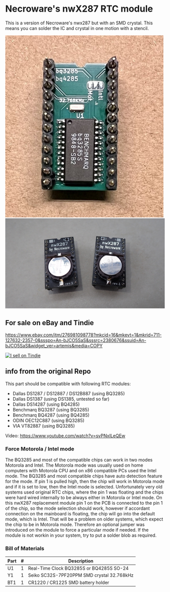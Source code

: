 # Necroware's nwX287 RTC module

This is a version of Necroware's nwx287 but with an SMD crystal. This means you can solder the IC and crystal in one motion with a stencil.

![photo](./images/bottom.jpg)
![photo](./images/top.jpg)

## For sale on eBay and Tindie
https://www.ebay.com/itm/276981098778?mkcid=16&mkevt=1&mkrid=711-127632-2357-0&ssspo=An-bJCO5SaS&sssrc=2380676&ssuid=An-bJCO5SaS&widget_ver=artemis&media=COPY

<a href="https://www.tindie.com/stores/pcrestoration/?ref=offsite_badges&utm_source=sellers_PCRestoration&utm_medium=badges&utm_campaign=badge_large"><img src="https://d2ss6ovg47m0r5.cloudfront.net/badges/tindie-larges.png" alt="I sell on Tindie" width="200" height="104"></a>

## info from the original Repo

This part should be compatible with following RTC modules:

* Dallas DS1287 / DS12887 / DS12B887 (using BQ3285)
* Dallas DS1387 (using DS1385, untested so far)
* Dallas DS14287 (using BQ4285)
* Benchmarq BQ3287 (using BQ3285)
* Benchmarq BQ4287 (using BQ4285)
* ODIN OEC12C887 (using BQ3285)
* VIA VT82887 (using BQ3285)

Video: https://www.youtube.com/watch?v=svPNxILeQEw

### Force Motorola / Intel mode

The BQ3285 and most of the compatible chips can work in two modes Motorola and
Intel. The Motorola mode was usually used on home computers with Motorola CPU
and on x86 compatible PCs used the Intel mode. The BQ3285 and most compatible
chips have auto detection feature for the mode. If pin 1 is pulled high, then
the chip will work in Motorola mode and if it is set to low, then the Intel
mode is selected. Unfortunately very old systems used original RTC chips, where
the pin 1 was floating and the chips were hard wired internally to be always
either in Motorola or Intel mode. On this nwX287 replacement module pin 1 on
the PCB is connected to the pin 1 of the chip, so the mode selection should
work, however if accordant connection on the mainboard is floating, the chip
will go into the default mode, which is Intel. That will be a problem on older
systems, which expect the chip to be in Motorola mode. Therefore an optional
jumper was introduced on the module to force a particular mode if needed. If
the module is not workin in your system, try to put a solder blob as required.

### Bill of Materials

Part | # | Description
-----|---|-----------------------------------------
U1   | 1 | Real-Time Clock BQ3285S or BQ4285S SO-24
Y1   | 1 | Seiko SC32S-7PF20PPM SMD crystal 32.768kHz
BT1  | 1 | CR1220 / CR1225 SMD battery holder








